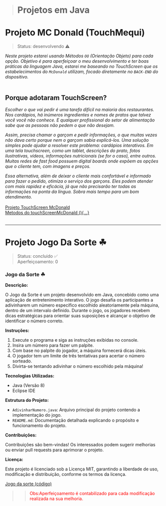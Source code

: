 > # Projetos em Java

# Projeto MC Donald (TouchMequi)
> Status: desenvolvendo ⚠️

_Neste projeto estarei usando Métodos `OO` (Orientação Objeto) para cada opção._
_Objetivo é para aperfeiçoar o meu desenvolvimento e ter boas práticas da linguagem Java, estarei me baseando no TouchScreen que os estabelecimentos do `McDonald` utilizam, focado diretamente no `BACK-END` do dispositivo._
<br>
<br>
## Porque adotaram TouchScreen?
_Escolher o que vai pedir é uma tarefa difícil na maioria dos restaurantes. Nos cardápios, há inúmeros ingredientes e nomes de pratos que talvez você você não conhece. E qualquer profissional do setor de alimentação sabe que as pessoas não pedem o que não desejam._

_Assim, precisa chamar o garçom e pedir informações, o que muitas vezes não dava certo porque nem o garçom sabia explicá-los. Uma solução simples pode ajudar a resolver este problema: cardápios interativos. Em uma tela touchscreen, como um tablet, descrições do prato, fotos ilustrativas, vídeos, informações nutricionais (se for o caso), entre outros. Muitas redes de fast food possuem digital boards onde expõem as opções que o cliente tem, com imagens e preços._

_Essa alternativa, além de deixar o cliente mais confortável e informado para fazer o pedido, otimiza o serviço dos garçons. Eles podem atender com mais rapidez e eficácia, já que não precisarão ter todas as informações na ponta da língua. Sobra mais tempo para um bom atendimento._
<br> <br/>
<a href="https://github.com/thiagoalves96/Projetos/blob/main/src/ProjetoMequi/ProjetoMequi.java"> Projeto TouchScreen McDonald <a/> <br>
<a href="https://github.com/thiagoalves96/Projetos/blob/main/src/ProjetoMequi/MetodoMequi.java"> Metodos do touchScreenMcDonald (){...} <a/>
<br><br/>
  ****
  # Projeto Jogo Da Sorte ☘
> Status: concluido ✅ <br>
> Aperfeiçoamento: 0
  
  
### Jogo da Sorte ☘

**Descrição:**

O Jogo da Sorte é um projeto desenvolvido em Java, concebido como uma aplicação de entretenimento interativo. O jogo desafia os participantes a adivinharem um número específico escolhido aleatoriamente pela máquina, dentro de um intervalo definido. Durante o jogo, os jogadores recebem dicas estratégicas para orientar suas suposições e alcançar o objetivo de identificar o número correto.

**Instruções:**

1. Execute o programa e siga as instruções exibidas no console.
2. Insira um número para fazer um palpite.
3. Com base no palpite do jogador, a máquina fornecerá dicas úteis.
4. O jogador tem um limite de três tentativas para acertar o número sorteado.
5. Divirta-se tentando adivinhar o número escolhido pela máquina!

**Tecnologias Utilizadas:**

- Java (Versão 8)
- Eclipse IDE

**Estrutura do Projeto:**

- `AdivinharNumero.java`: Arquivo principal do projeto contendo a implementação do jogo.
- `README.md`: Documentação detalhada explicando o propósito e funcionamento do projeto.

**Contribuições:**

Contribuições são bem-vindas! Os interessados podem sugerir melhorias ou enviar pull requests para aprimorar o projeto.

**Licença:**

Este projeto é licenciado sob a Licença MIT, garantindo a liberdade de uso, modificação e distribuição, conforme os termos da licença.
  
  <a href="https://github.com/thiagoalves96/Projetos/blob/main/src/Jogo/AdivinharNumero.java"> Jogo da sorte (código) <a/>
  
>> <span size="4" style="color:red" > Obs:Aperfeiçoamento é contabilizado para cada modificação realizada na sua melhoria. <span/>
